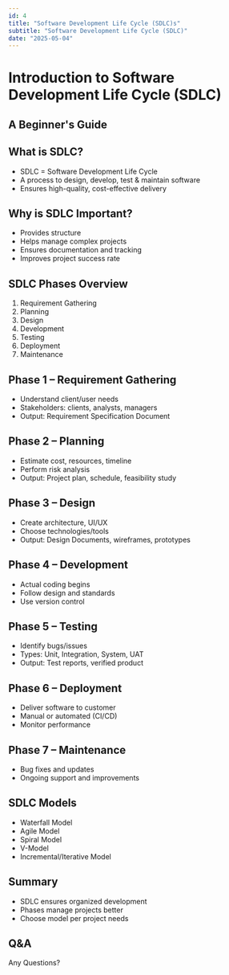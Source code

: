 ```yaml
---
id: 4
title: "Software Development Life Cycle (SDLC)s"
subtitle: "Software Development Life Cycle (SDLC)"
date: "2025-05-04"
---
```


# Introduction to Software Development Life Cycle (SDLC)
## A Beginner's Guide

## What is SDLC?
- SDLC = Software Development Life Cycle
- A process to design, develop, test & maintain software
- Ensures high-quality, cost-effective delivery

## Why is SDLC Important?
- Provides structure
- Helps manage complex projects
- Ensures documentation and tracking
- Improves project success rate

## SDLC Phases Overview
1. Requirement Gathering
2. Planning
3. Design
4. Development
5. Testing
6. Deployment
7. Maintenance

## Phase 1 – Requirement Gathering
- Understand client/user needs
- Stakeholders: clients, analysts, managers
- Output: Requirement Specification Document

## Phase 2 – Planning
- Estimate cost, resources, timeline
- Perform risk analysis
- Output: Project plan, schedule, feasibility study

## Phase 3 – Design
- Create architecture, UI/UX
- Choose technologies/tools
- Output: Design Documents, wireframes, prototypes

## Phase 4 – Development
- Actual coding begins
- Follow design and standards
- Use version control

## Phase 5 – Testing
- Identify bugs/issues
- Types: Unit, Integration, System, UAT
- Output: Test reports, verified product

## Phase 6 – Deployment
- Deliver software to customer
- Manual or automated (CI/CD)
- Monitor performance

## Phase 7 – Maintenance
- Bug fixes and updates
- Ongoing support and improvements

## SDLC Models
- Waterfall Model
- Agile Model
- Spiral Model
- V-Model
- Incremental/Iterative Model

## Summary
- SDLC ensures organized development
- Phases manage projects better
- Choose model per project needs

## Q&A
Any Questions?
